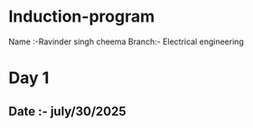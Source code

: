 # Induction-program
Name :-Ravinder singh cheema Branch:- Electrical engineering 
# Day 1
## Date :- july/30/2025
###

